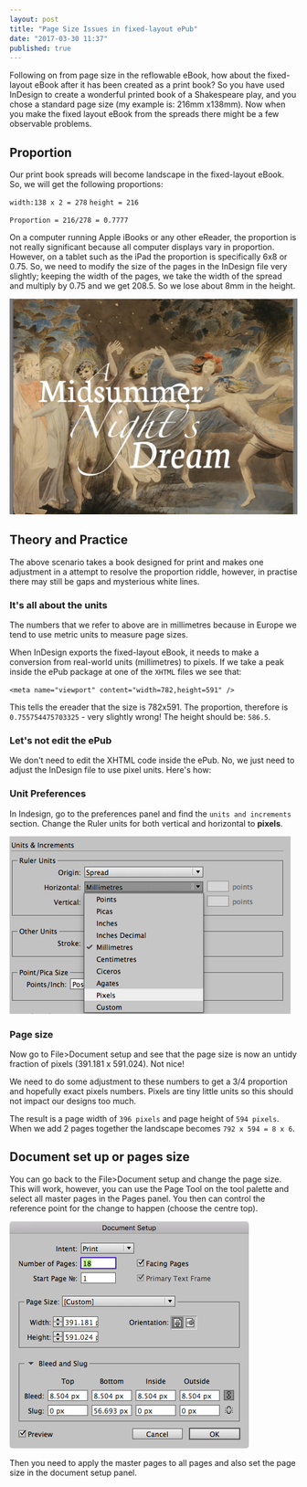 ```yaml
---
layout: post
title: "Page Size Issues in fixed-layout ePub"
date: "2017-03-30 11:37"
published: true
---
```

Following on from page size in the reflowable eBook, how about the fixed-layout eBook after it has been created as a print book? So you have used InDesign to create a wonderful printed book of a Shakespeare play, and you chose a standard page size (my example is: 216mm x138mm). Now when you make the fixed layout eBook from the spreads there might be a few observable problems.

## Proportion

Our print book spreads will become landscape in the fixed-layout eBook. So, we will get the following proportions:

`width:138 x 2 = 278`
`height = 216`

`Proportion = 216/278 = 0.7777`

On a computer running Apple iBooks or any other eReader, the proportion is
not really significant because all computer displays vary in proportion. However, on a tablet such as the iPad the proportion is specifically 6x8 or 0.75. So, we need to modify the size of the pages in the InDesign file very slightly; keeping the width of the pages, we take the width of the spread and multiply by 0.75 and we get 208.5. So we lose about 8mm in the height.

[![Here we see that the page size does not exactly fit on the iPad](/images/2017/03/ipad_edgerevealed.jpg)](/images/2017/03/ipad_edgerevealed.jpg)

## Theory and Practice

The above scenario takes a book designed for print and makes one adjustment in a attempt to resolve the proportion riddle, however, in practise there may still be gaps and mysterious white lines.

### It's all about the units

The numbers that we refer to above are in millimetres because in Europe we tend to use metric units to measure page sizes.

When InDesign exports the fixed-layout eBook, it needs to make a conversion from real-world units (millimetres) to pixels. If we take a peak inside the ePub package at one of the `XHTML` files we see that:

`<meta name="viewport" content="width=782,height=591" />`

This tells the ereader that the size is 782x591. The proportion, therefore is `0.755754475703325` - very slightly wrong! The height should be: `586.5`.

### Let's not edit the ePub

We don't need to edit the XHTML code inside the ePub. No, we just need to adjust the InDesign file to use pixel units. Here's how:
### Unit Preferences

In Indesign, go to the preferences panel and find the `units and increments` section. Change the Ruler units for both vertical and horizontal to **pixels**.

[![Change from millimetres to pixels](/images/2017/03/changetheunitstopixels.png)](/images/2017/03/changetheunitstopixels.png)

### Page size

Now go to File>Document setup and see that the page size is now an untidy fraction of pixels (391.181 x 591.024). Not nice!

We need to do some adjustment to these numbers to get a 3/4 proportion and hopefully exact pixels numbers. Pixels are tiny little units so this should not impact our designs too much.

The result is a page width of `396 pixels` and page height of `594 pixels`. When we add 2 pages together the landscape becomes `792 x 594 = 8 x 6`.

## Document set up or pages size

You can go back to the File>Document setup and change the page size. This will work, however, you can use the Page Tool on the tool palette and select all master pages in the Pages panel. You then can control the reference point for the change to happen (choose the centre top).

[![In the documents setup we now need to adjust to a whole pixel number.](/images/2017/03/documentsetup.png)](/images/2017/03/documentsetup.png)

Then you need to apply the master pages to all pages and also set the page size in the document setup panel.
